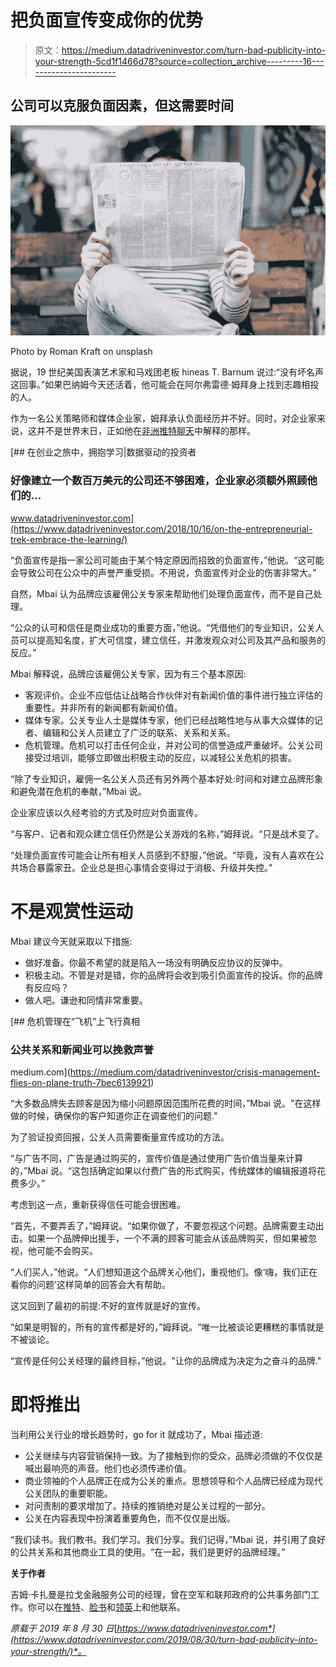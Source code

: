 # 把负面宣传变成你的优势

> 原文：<https://medium.datadriveninvestor.com/turn-bad-publicity-into-your-strength-5cd1f1466d78?source=collection_archive---------16----------------------->

## 公司可以克服负面因素，但这需要时间

![](img/e3ef16d77338c01573879b806f97cb38.png)

Photo by Roman Kraft on unsplash

据说，19 世纪美国表演艺术家和马戏团老板 hineas T. Barnum 说过:“没有坏名声这回事。”如果巴纳姆今天还活着，他可能会在阿尔弗雷德·姆拜身上找到志趣相投的人。

作为一名公关策略师和媒体企业家，姆拜承认负面经历并不好。同时，对企业家来说，这并不是世界末日，正如他在[非洲推特聊天](https://twitter.com/AfricaTweetChat)中解释的那样。

[](https://www.datadriveninvestor.com/2018/10/16/on-the-entrepreneurial-trek-embrace-the-learning/) [## 在创业之旅中，拥抱学习|数据驱动的投资者

### 好像建立一个数百万美元的公司还不够困难，企业家必须额外照顾他们的…

www.datadriveninvestor.com](https://www.datadriveninvestor.com/2018/10/16/on-the-entrepreneurial-trek-embrace-the-learning/) 

“负面宣传是指一家公司可能由于某个特定原因而招致的负面宣传，”他说。“这可能会导致公司在公众中的声誉严重受损。不用说，负面宣传对企业的伤害非常大。”

自然，Mbai 认为品牌应该雇佣公关专家来帮助他们处理负面宣传，而不是自己处理。

“公众的认可和信任是商业成功的重要方面，”他说。“凭借他们的专业知识，公关人员可以提高知名度，扩大可信度，建立信任，并激发观众对公司及其产品和服务的反应。”

Mbai 解释说，品牌应该雇佣公关专家，因为有三个基本原因:

*   客观评价。企业不应低估让战略合作伙伴对有新闻价值的事件进行独立评估的重要性。并非所有的新闻都有新闻价值。
*   媒体专家。公关专业人士是媒体专家，他们已经战略性地与从事大众媒体的记者、编辑和公关人员建立了广泛的联系、关系和关系。
*   危机管理。危机可以打击任何企业，并对公司的信誉造成严重破坏。公关公司接受过培训，能够立即做出积极主动的反应，以减轻公关危机的损害。

“除了专业知识，雇佣一名公关人员还有另外两个基本好处:时间和对建立品牌形象和避免潜在危机的奉献，”Mbai 说。

企业家应该以久经考验的方式及时应对负面宣传。

“与客户、记者和观众建立信任仍然是公关游戏的名称，”姆拜说。“只是战术变了。

“处理负面宣传可能会让所有相关人员感到不舒服，”他说。“毕竟，没有人喜欢在公共场合暴露家丑。企业总是担心事情会变得过于消极、升级并失控。”

# 不是观赏性运动

Mbai 建议今天就采取以下措施:

*   做好准备。你最不希望的就是陷入一场没有明确反应协议的反弹中。
*   积极主动。不管是对是错，你的品牌将会收到吸引负面宣传的投诉。你的品牌有反应吗？
*   做人吧。谦逊和同情非常重要。

[](https://medium.com/datadriveninvestor/crisis-management-flies-on-plane-truth-7bec6139921) [## 危机管理在“飞机”上飞行真相

### 公共关系和新闻业可以挽救声誉

medium.com](https://medium.com/datadriveninvestor/crisis-management-flies-on-plane-truth-7bec6139921) 

“大多数品牌失去顾客是因为缩小问题原因范围所花费的时间，”Mbai 说。"在这样做的时候，确保你的客户知道你正在调查他们的问题."

为了验证投资回报，公关人员需要衡量宣传成功的方法。

“与广告不同，广告是通过购买的，宣传价值是通过使用广告价值当量来计算的，”Mbai 说。“这包括确定如果以付费广告的形式购买，传统媒体的编辑报道将花费多少。”

考虑到这一点，重新获得信任可能会很困难。

“首先，不要弄丢了，”姆拜说。“如果你做了，不要忽视这个问题。品牌需要主动出击。如果一个品牌伸出援手，一个不满的顾客可能会从该品牌购买，但如果被忽视，他可能不会购买。

“人们买人，”他说。“人们想知道这个品牌关心他们，重视他们。像‘嗨，我们正在看你的问题’这样简单的回答会大有帮助。

这又回到了最初的前提:不好的宣传就是好的宣传。

“如果是明智的，所有的宣传都是好的，”姆拜说。“唯一比被谈论更糟糕的事情就是不被谈论。

“宣传是任何公关经理的最终目标，”他说。"让你的品牌成为决定为之奋斗的品牌."

# 即将推出

当利用公关行业的增长趋势时，go for it 就成功了，Mbai 描述道:

*   公关继续与内容营销保持一致。为了接触到你的受众，品牌必须做的不仅仅是喊出最响亮的声音。他们也必须传递价值。
*   商业领袖的个人品牌正在成为公关的重点。思想领导和个人品牌已经成为现代公关团队的重要职能。
*   对问责制的要求增加了。持续的推销绝对是公关过程的一部分。
*   公关在内容表现中扮演着重要角色，而不仅仅是出版。

“我们读书。我们教书。我们学习。我们分享。我们记得，”Mbai 说，并引用了良好的公共关系和其他商业工具的使用。“在一起，我们是更好的品牌经理。”

**关于作者**

吉姆·卡扎曼是拉戈金融服务公司的经理，曾在空军和联邦政府的公共事务部门工作。你可以在[推特](https://twitter.com/JKatzaman?source=post_page---------------------------)、[脸书](https://www.facebook.com/jim.katzaman?source=post_page---------------------------)和[领英](https://www.linkedin.com/in/jim-katzaman-33641b21/?source=post_page---------------------------)上和他联系。

*原载于 2019 年 8 月 30 日*[*https://www.datadriveninvestor.com*](https://www.datadriveninvestor.com/2019/08/30/turn-bad-publicity-into-your-strength/)*。*